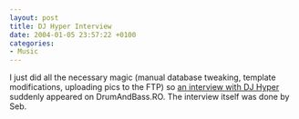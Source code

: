 ```yaml
---
layout: post
title: DJ Hyper Interview
date: 2004-01-05 23:57:22 +0100
categories:
- Music
---
```

<p>I just did all the necessary magic (manual database tweaking, template modifications, uploading pics to the FTP) so <a href="http://www.drumandbass.ro/dnb/interviews/dj_hyper/" title="Yeah! Yeah! Go read! It's interesting!">an interview with DJ Hyper</a> suddenly appeared on DrumAndBass.RO. The interview itself was done by Seb.</p>
